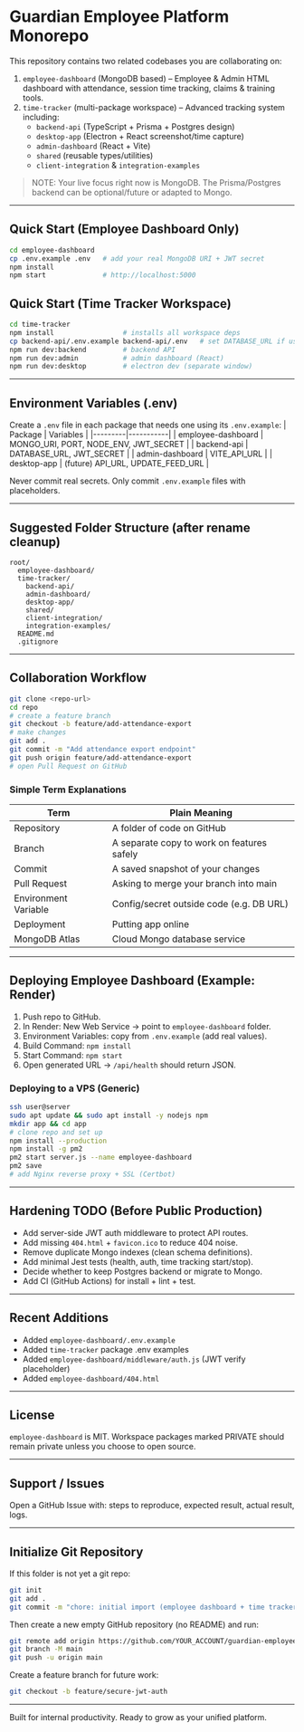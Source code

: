 # Guardian Employee Platform Monorepo

This repository contains two related codebases you are collaborating on:

1. `employee-dashboard` (MongoDB based) – Employee & Admin HTML dashboard with attendance, session time tracking, claims & training tools.
2. `time-tracker` (multi-package workspace) – Advanced tracking system including:
   - `backend-api` (TypeScript + Prisma + Postgres design)
   - `desktop-app` (Electron + React screenshot/time capture)
   - `admin-dashboard` (React + Vite)
   - `shared` (reusable types/utilities)
   - `client-integration` & `integration-examples`

> NOTE: Your live focus right now is MongoDB. The Prisma/Postgres backend can be optional/future or adapted to Mongo.

---
## Quick Start (Employee Dashboard Only)
```bash
cd employee-dashboard
cp .env.example .env   # add your real MongoDB URI + JWT secret
npm install
npm start              # http://localhost:5000
```

## Quick Start (Time Tracker Workspace)
```bash
cd time-tracker
npm install                 # installs all workspace deps
cp backend-api/.env.example backend-api/.env   # set DATABASE_URL if using Postgres
npm run dev:backend         # backend API
npm run dev:admin           # admin dashboard (React)
npm run dev:desktop         # electron dev (separate window)
```

---
## Environment Variables (.env)
Create a `.env` file in each package that needs one using its `.env.example`:
| Package | Variables |
|---------|-----------|
| employee-dashboard | MONGO_URI, PORT, NODE_ENV, JWT_SECRET |
| backend-api | DATABASE_URL, JWT_SECRET |
| admin-dashboard | VITE_API_URL |
| desktop-app | (future) API_URL, UPDATE_FEED_URL |

Never commit real secrets. Only commit `.env.example` files with placeholders.

---
## Suggested Folder Structure (after rename cleanup)
```
root/
  employee-dashboard/
  time-tracker/
    backend-api/
    admin-dashboard/
    desktop-app/
    shared/
    client-integration/
    integration-examples/
  README.md
  .gitignore
```

---
## Collaboration Workflow
```bash
git clone <repo-url>
cd repo
# create a feature branch
git checkout -b feature/add-attendance-export
# make changes
git add .
git commit -m "Add attendance export endpoint"
git push origin feature/add-attendance-export
# open Pull Request on GitHub
```

### Simple Term Explanations
| Term | Plain Meaning |
|------|---------------|
| Repository | A folder of code on GitHub |
| Branch | A separate copy to work on features safely |
| Commit | A saved snapshot of your changes |
| Pull Request | Asking to merge your branch into main |
| Environment Variable | Config/secret outside code (e.g. DB URL) |
| Deployment | Putting app online |
| MongoDB Atlas | Cloud Mongo database service |

---
## Deploying Employee Dashboard (Example: Render)
1. Push repo to GitHub.
2. In Render: New Web Service -> point to `employee-dashboard` folder.
3. Environment Variables: copy from `.env.example` (add real values).
4. Build Command: `npm install`
5. Start Command: `npm start`
6. Open generated URL -> `/api/health` should return JSON.

### Deploying to a VPS (Generic)
```bash
ssh user@server
sudo apt update && sudo apt install -y nodejs npm
mkdir app && cd app
# clone repo and set up
npm install --production
npm install -g pm2
pm2 start server.js --name employee-dashboard
pm2 save
# add Nginx reverse proxy + SSL (Certbot)
```

---
## Hardening TODO (Before Public Production)
- Add server-side JWT auth middleware to protect API routes.
- Add missing `404.html` + `favicon.ico` to reduce 404 noise.
- Remove duplicate Mongo indexes (clean schema definitions).
- Add minimal Jest tests (health, auth, time tracking start/stop).
- Decide whether to keep Postgres backend or migrate to Mongo.
- Add CI (GitHub Actions) for install + lint + test.

---
## Recent Additions
- Added `employee-dashboard/.env.example`
- Added `time-tracker` package .env examples
- Added `employee-dashboard/middleware/auth.js` (JWT verify placeholder)
- Added `employee-dashboard/404.html`

---
## License
`employee-dashboard` is MIT. Workspace packages marked PRIVATE should remain private unless you choose to open source.

---
## Support / Issues
Open a GitHub Issue with: steps to reproduce, expected result, actual result, logs.

---
## Initialize Git Repository
If this folder is not yet a git repo:

```bash
git init
git add .
git commit -m "chore: initial import (employee dashboard + time tracker)"
```

Then create a new empty GitHub repository (no README) and run:

```bash
git remote add origin https://github.com/YOUR_ACCOUNT/guardian-employee-platform.git
git branch -M main
git push -u origin main
```

Create a feature branch for future work:
```bash
git checkout -b feature/secure-jwt-auth
```

---
Built for internal productivity. Ready to grow as your unified platform.
